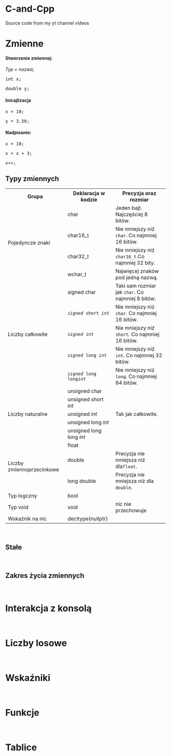 # C-and-Cpp
Source code from my yt channel videos


<h1>Zmienne</h1>
<h4>Stworzenie zmiennej:</h4>
<p><em>Typ + nazwa;</em></p>
<div class="highlight highlight-source-c++">
<pre><span class="pl-k">int</span> x;</pre>
<pre><span class="pl-k">double</span> y;</pre>
</div>
<h4>Inicajlizacja</h4>
<div class="highlight highlight-source-c++">
<pre>x = <span class="pl-c1">10</span>;</pre>
<pre>y = <span class="pl-c1">3.56</span>;</pre>
</div>
<h4>Nadpisanie:</h4>
<div class="highlight highlight-source-c++">
<pre>x = <span class="pl-c1">10</span>;</pre>
<pre>x = x + 3;</pre>
<pre>x++;</pre>
</div>
<h2>Typy zmiennych</h2>
<table class="boxed">
<tbody>
<tr>
<th>Grupa</th>
<th>Deklaracja w kodzie</th>
<th>Precyzja oraz rozmiar</th>
</tr>
<tr>
<td rowspan="4">Pojedyncze znaki</td>
<td>char</td>
<td>Jeden bajt. Najczęściej 8 bitów.</td>
</tr>
<tr>
<td>char16_t</td>
<td>Nie mniejszy niż <code>char</code>. Co najmniej 16 bitów.</td>
</tr>
<tr>
<td>char32_t</td>
<td>Nie mniejszy niż  <code>char16_t</code>.Co najmniej 32 bity.</td>
</tr>
<tr>
<td>wchar_t</td>
<td>Najwięcej znaków pod jedną nazwą.</td>
</tr>
<tr>
<td rowspan="5">Liczby całkowite</td>
<td>signed char</td>
<td>Taki sam rozmiar jak <code>char</code>. Co najmniej 8 bitów.</td>
</tr>
<tr>
<td><code><em>signed</em> short <em>int</em></code></td>
<td>Nie mniejszy niż <code>char</code>. Co najmniej 16 bitów.</td>
</tr>
<tr>
<td><code><em>signed</em> int </td>
<td>Nie mniejszy niż  <code>short</code>. Co najmniej 16 bitów.</td>
</tr>
<tr>
<td><code><em>signed</em> long <em>int</em></code></td>
<td>Nie mniejszy niż  <code>int</code>. Co najmniej 32 bitów.</td>
</tr>
<tr>
<td><code><em>signed</em> long long<em>int</em></code></td>
<td>Nie mniejszy niż <code>long</code>. Co najmniej 64 bitów.</td>
</tr>
<tr>
<td rowspan="5">Liczby naturalne</td>
<td>unsigned char</td>
<td rowspan="5">Tak jak całkowite.</td>
</tr>
<tr>
<td>unsigned short <em>int</em></code></td>
</tr>
<tr>
<td>unsigned <em>int</em></code></td>
</tr>
<tr>
<td>unsigned long <em>int</em></code></td>
</tr>
<tr>
<td>unsigned long long <em>int</em></code></td>
</tr>
<tr>
<td rowspan="3">Liczby zmiennoprzecinkowe</td>
<td>float</td>
<td>&nbsp;</td>
</tr>
<tr>
<td>double</td>
<td>Precyzja nie mniejsza niż dla<code>float</code>.</td>
</tr>
<tr>
<td>long double</td>
<td>Precyzja nie mniejsza niż dla <code>double</code>.</td>
</tr>
<tr>
<td>Typ logczny</td>
<td>bool</td>
<td>&nbsp;</td>
</tr>
<tr>
<td>Typ void</td>
<td>void</td>
<td>nic nie przechowuje</td>
</tr>
<tr>
<td>Wskaźnik na nic</td>
<td>decltype(nullptr)</td>
<td>&nbsp;</td>
</tr>
</tbody>
</table>
<p>&nbsp;&nbsp;</p>
<h2>Stałe</h2>
<p>&nbsp;</p>
<h2>Zakres życia zmiennych</h2>
<p>&nbsp;</p>
<h1>Interakcja z konsolą</h1>
<p>&nbsp;</p>
<h1>Liczby losowe</h1>
<p>&nbsp;</p>
<h1>Wskaźniki</h1>
<p>&nbsp;</p>
<h1>Funkcje</h1>
<p>&nbsp;</p>
<h1>Tablice</h1>
<p>&nbsp;</p>
<p>&nbsp;</p>
